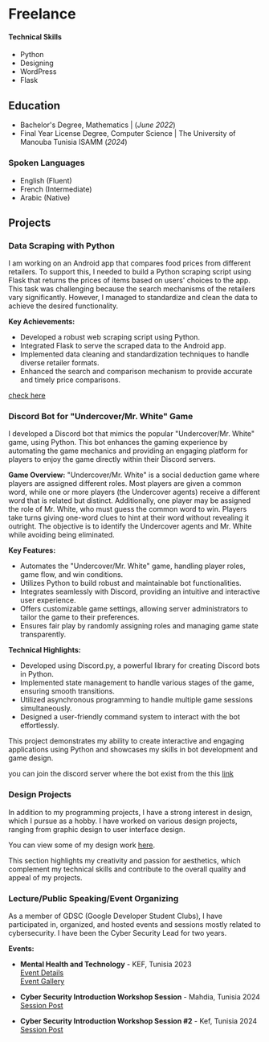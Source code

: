 # Freelance

#### Technical Skills
- Python
- Designing
- WordPress
- Flask

## Education
- Bachelor's Degree, Mathematics | (_June 2022_)  
- Final Year License Degree, Computer Science | The University of Manouba Tunisia ISAMM (_2024_)

### Spoken Languages
- English (Fluent)
- French (Intermediate)
- Arabic (Native)
  
## Projects
### Data Scraping with Python 

I am working on an Android app that compares food prices from different retailers. To support this, I needed to build a Python scraping script using Flask that returns the prices of items based on users' choices to the app. This task was challenging because the search mechanisms of the retailers vary significantly. However, I managed to standardize and clean the data to achieve the desired functionality.

**Key Achievements:**
- Developed a robust web scraping script using Python.
- Integrated Flask to serve the scraped data to the Android app.
- Implemented data cleaning and standardization techniques to handle diverse retailer formats.
- Enhanced the search and comparison mechanism to provide accurate and timely price comparisons.

[check here](https://github.com/mohamed159753/DataScraping/tree/main)

### Discord Bot for "Undercover/Mr. White" Game

I developed a Discord bot that mimics the popular "Undercover/Mr. White" game, using Python. This bot enhances the gaming experience by automating the game mechanics and providing an engaging platform for players to enjoy the game directly within their Discord servers.

**Game Overview:**
"Undercover/Mr. White" is a social deduction game where players are assigned different roles. Most players are given a common word, while one or more players (the Undercover agents) receive a different word that is related but distinct. Additionally, one player may be assigned the role of Mr. White, who must guess the common word to win. Players take turns giving one-word clues to hint at their word without revealing it outright. The objective is to identify the Undercover agents and Mr. White while avoiding being eliminated.

**Key Features:**
- Automates the "Undercover/Mr. White" game, handling player roles, game flow, and win conditions.
- Utilizes Python to build robust and maintainable bot functionalities.
- Integrates seamlessly with Discord, providing an intuitive and interactive user experience.
- Offers customizable game settings, allowing server administrators to tailor the game to their preferences.
- Ensures fair play by randomly assigning roles and managing game state transparently.

**Technical Highlights:**
- Developed using Discord.py, a powerful library for creating Discord bots in Python.
- Implemented state management to handle various stages of the game, ensuring smooth transitions.
- Utilized asynchronous programming to handle multiple game sessions simultaneously.
- Designed a user-friendly command system to interact with the bot effortlessly.

This project demonstrates my ability to create interactive and engaging applications using Python and showcases my skills in bot development and game design.

you can join the discord server where the bot exist from the this [link](https://discord.gg/9e8RbS4e)
### Design Projects

In addition to my programming projects, I have a strong interest in design, which I pursue as a hobby. I have worked on various design projects, ranging from graphic design to user interface design.

You can view some of my design work [here](https://drive.google.com/drive/folders/1yA3nKpvgHqZcvfbLyZvRZQgX2uyVbdgj?usp=sharing).

This section highlights my creativity and passion for aesthetics, which complement my technical skills and contribute to the overall quality and appeal of my projects.

### Lecture/Public Speaking/Event Organizing

As a member of GDSC (Google Developer Student Clubs), I have participated in, organized, and hosted events and sessions mostly related to cybersecurity. I have been the Cyber Security Lead for two years.

**Events:**
- **Mental Health and Technology** - KEF, Tunisia 2023  
  [Event Details](https://gdsc.community.dev/events/details/developer-student-clubs-institut-superieur-de-linformatique-du-kef-presents-mental-health-and-technology/)  
  [Event Gallery](https://www.facebook.com/share/p/GZi7Zz88yKvx3Stp/)

- **Cyber Security Introduction Workshop Session** - Mahdia, Tunisia 2024  
  [Session Post](https://www.facebook.com/share/p/WNUqjDhP61vPfdM4/)

- **Cyber Security Introduction Workshop Session #2** - Kef, Tunisia 2024  
  [Session Post](https://www.facebook.com/share/p/iYsAt9kLGcJLormS/)
